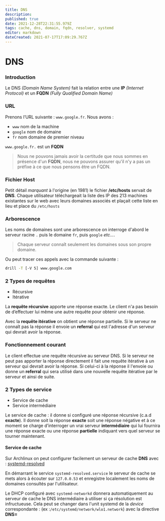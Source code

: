 ```yaml
---
title: DNS
description: 
published: true
date: 2021-12-28T22:31:55.979Z
tags: cache, dns, domain, fqdn, resolver, systemd
editor: markdown
dateCreated: 2021-07-17T17:09:29.767Z
---
```


# DNS

### Introduction

Le DNS *(Domain Name System)* fait la relation entre une **IP** *(Internet Protocol)* et un **FQDN** *(Fully Qualified Domain Name)*

### URL

Prenons l’URL suivante : `www.google.fr`. Nous avons :

* `www` nom de la machine
* `google` nom de domaine
* `fr` nom domaine de premier niveau

`www.google.fr.` est un **FQDN**

> Nous ne pouvons jamais avoir la certitude que nous sommes en présence d'un **FQDN**, nous ne pouvons assurer qu'il n'y a pas un préfixe à ce que nous pensons être un FQDN.


### Fichier Host

Petit détail *marquant* à l'origine (en 1981) le fichier **/etc/hosts** servait de **DNS**. 
Chaque utilisateur téléchargeait la liste des IP des 213 machines existantes sur le web avec leurs domaines associés et plaçait cette liste en lieu et place du `/etc/hosts`

### Arborescence

Les noms de domaines sont une arborescence on interroge d'abord le serveur racine `.` puis le domaine `fr`, puis `google` *etc...*.

> Chaque serveur connaît seulement les domaines sous son propre domaine.

Ou peut tracer ces appels avec la commande suivante :

```bash
drill -T [-V 5] www.google.com
```

### 2 Types de requêtes

* Récursive
* Itérative

La **requête récursive** apporte une réponse exacte. Le client n'a pas besoin de d’effectuer lui même une autre requête pour obtenir une réponse.

Avec la **requête itérative** on obtient une réponse partielle. Si le serveur ne connaît pas la réponse il envoie un **referral** qui est l'adresse d'un serveur qui devrait avoir la réponse.

### Fonctionnement courant

Le client effectue une requête récursive au serveur DNS. Si le serveur ne peut pas apporter la réponse directement il fait une requête itérative à un serveur qui devrait avoir la réponse. Si celui-ci à la réponse il l'envoie ou donne un **referral** qui sera utilisé dans une nouvelle requête itérative par le serveur	 et ainsi de suite.

### 2 Types de service

* Service de cache
* Service intermédiaire

Le service de cache : il donne si configuré une réponse récursive (c.a.d **exacte**). Il donne soit la réponse **exacte** soit une réponse négative et à ce moment se charge d’interroger un vrai serveur **intermédiaire** qui lui fournira une réponse exacte ou une réponse **partielle** indiquant vers quel serveur se tourner maintenant.

#### Service de cache

Sur Archlinux on peut configurer facilement un serveur de cache **DNS** avec : [systemd-resolved](https://wiki.archlinux.org/title/Systemd-resolved)

En démarrant le service `systemd-resolved.service` le serveur de cache se mets alors à écouter sur `127.0.0.53` et enregistre localement les noms de domaines consultés par l'utilisateur.

Le DHCP configuré avec `systemd-networkd` donnera automatiquement au serveur de cache le DNS intermédiaire à utiliser si ça résolution est infructueuse. Cela peut se changer dans l'unit systemd de la *device* correspondante : (ex :`/etc/systemd/network/wlo1.network`) avec la directive **DNS=**